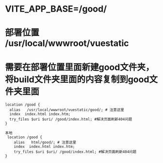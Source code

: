 # VITE_APP_BASE=/good/
# 部署位置 /usr/local/wwwroot/vuestatic
# 需要在部署位置里面新建good文件夹，将build文件夹里面的内容复制到good文件夹里面

```
location /good {
  alias   /usr/local/wwwroot/vuestatic/good/; # 注意这里
  index  index.html index.htm;
  try_files $uri $uri/ /good/index.html; #解决页面刷新404问题
}

```

```
本地
 location /good {
    alias   html/good/; # 注意这里
    index  index.html index.htm;
    try_files $uri $uri/ /good/index.html; #解决页面刷新404问题
}

```
